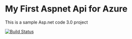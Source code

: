# My First Aspnet Api for Azure

This is a sample Asp.net code 3.0 project 

[![Build Status](https://dev.azure.com/pujahDevOpsOrganisation/MyfirstAspNetApiPipeline/_apis/build/status/Pujago.myFirstAspNetApiForAzure?branchName=master)](https://dev.azure.com/pujahDevOpsOrganisation/MyfirstAspNetApiPipeline/_build/latest?definitionId=1&branchName=master)